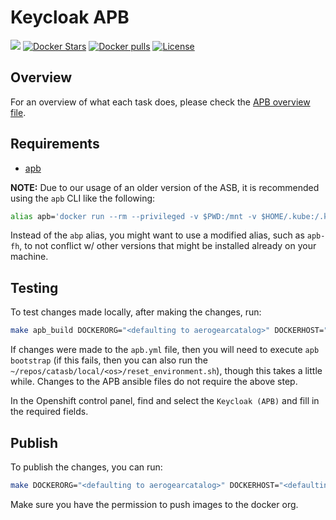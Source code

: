 # Keycloak APB

[![](https://img.shields.io/docker/automated/jrottenberg/ffmpeg.svg)](https://hub.docker.com/r/aerogearcatalog/keycloak-apb/)
[![Docker Stars](https://img.shields.io/docker/stars/aerogearcatalog/keycloak-apb.svg?style=plastic)](https://registry.hub.docker.com/v2/repositories/aerogearcatalog/keycloak-apb/stars/count/)
[![Docker pulls](https://img.shields.io/docker/pulls/aerogearcatalog/keycloak-apb.svg?style=plastic)](https://registry.hub.docker.com/v2/repositories/aerogearcatalog/keycloak-apb/)
[![License](https://img.shields.io/:license-Apache2-blue.svg)](http://www.apache.org/licenses/LICENSE-2.0)

## Overview

For an overview of what each task does, please check the [APB overview file](./apb_overview.md).

## Requirements
- [apb](https://github.com/fusor/ansible-playbook-bundle/blob/master/README.md#installing-the-apb-tool)

**NOTE:**
Due to our usage of an older version of the ASB, it is recommended using the `apb` CLI like the following:

```bash
alias apb='docker run --rm --privileged -v $PWD:/mnt -v $HOME/.kube:/.kube -v /var/run/docker.sock:/var/run/docker.sock -u $UID docker.io/ansibleplaybookbundle/apb-tools:latest'
```

Instead of the `abp` alias, you might want to use a modified alias, such as `apb-fh`, to not conflict w/ other versions that might be installed already on your machine.

## Testing

To test changes made locally, after making the changes, run:

```bash
make apb_build DOCKERORG="<defaulting to aerogearcatalog>" DOCKERHOST="<defaulting to docker.io>"`
```

If changes were made to the `apb.yml` file, then you will need to execute `apb bootstrap` (if this fails, then you can also run the `~/repos/catasb/local/<os>/reset_environment.sh`), though this takes a little while. Changes to the APB ansible files do not require the above step.

In the Openshift control panel, find and select the `Keycloak (APB)` and fill in the required fields.

## Publish

To publish the changes, you can run:

```bash
make DOCKERORG="<defaulting to aerogearcatalog>" DOCKERHOST="<defaulting to docker.io>"
```

Make sure you have the permission to push images to the docker org.

